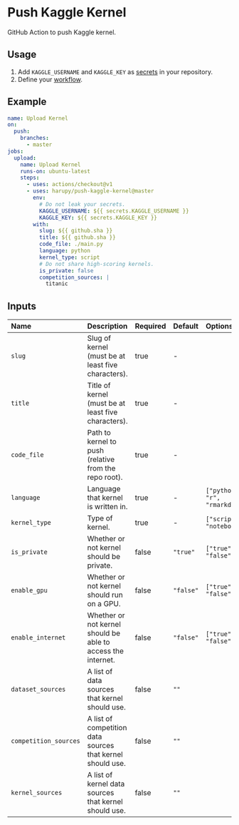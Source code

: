 # Push Kaggle Kernel

GitHub Action to push Kaggle kernel.

## Usage

1. Add `KAGGLE_USERNAME` and `KAGGLE_KEY` as [secrets](https://help.github.com/en/actions/configuring-and-managing-workflows/creating-and-storing-encrypted-secrets) in your repository.
2. Define your [workflow](https://help.github.com/en/actions/reference/workflow-syntax-for-github-actions).

## Example

```yaml
name: Upload Kernel
on:
  push:
    branches:
      - master
jobs:
  upload:
    name: Upload Kernel
    runs-on: ubuntu-latest
    steps:
      - uses: actions/checkout@v1
      - uses: harupy/push-kaggle-kernel@master
        env:
          # Do not leak your secrets.
          KAGGLE_USERNAME: ${{ secrets.KAGGLE_USERNAME }}
          KAGGLE_KEY: ${{ secrets.KAGGLE_KEY }}
        with:
          slug: ${{ github.sha }}
          title: ${{ github.sha }}
          code_file: ./main.py
          language: python
          kernel_type: script
          # Do not share high-scoring kernels.
          is_private: false
          competition_sources: |
            titanic
```

## Inputs

| Name                  | Description                                                  | Required | Default   | Options                        |
| :-------------------- | :----------------------------------------------------------- | :------- | :-------- | :----------------------------- |
| `slug`                | Slug of kernel (must be at least five characters).           | true     | -         |                                |
| `title`               | Title of kernel (must be at least five characters).          | true     | -         |                                |
| `code_file`           | Path to kernel to push (relative from the repo root).        | true     | -         |                                |
| `language`            | Language that kernel is written in.                          | true     | -         | `["python", "r", "rmarkdown"]` |
| `kernel_type`         | Type of kernel.                                              | true     | -         | `["script", "notebook"]`       |
| `is_private`          | Whether or not kernel should be private.                     | false    | `"true"`  | `["true", "false"]`            |
| `enable_gpu`          | Whether or not kernel should run on a GPU.                   | false    | `"false"` | `["true", "false"]`            |
| `enable_internet`     | Whether or not kernel should be able to access the internet. | false    | `"false"` | `["true", "false"]`            |
| `dataset_sources`     | A list of data sources that kernel should use.               | false    | `""`      |                                |
| `competition_sources` | A list of competition data sources that kernel should use.   | false    | `""`      |                                |
| `kernel_sources`      | A list of kernel data sources that kernel should use.        | false    | `""`      |                                |
